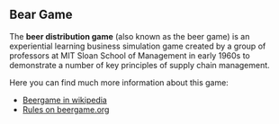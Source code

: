 ## Bear Game

The **beer distribution game** (also known as the beer game) is an experiential learning business
 simulation game created by a group of professors at MIT Sloan School of Management
 in early 1960s to demonstrate a number of key principles of supply chain management.

Here you can find much more information about this game:

 - [Beergame in wikipedia](https://en.wikipedia.org/wiki/Beer_distribution_game)
 - [Rules on beergame.org](http://www.beergame.org/the-game/structure-rules)

